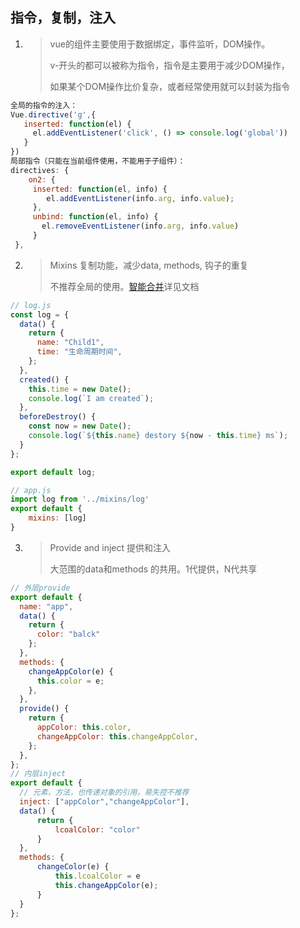  ## 指令，复制，注入

1. > vue的组件主要使用于数据绑定，事件监听，DOM操作。
   >
   > v-开头的都可以被称为指令，指令是主要用于减少DOM操作，
   >
   > 如果某个DOM操作比价复杂，或者经常使用就可以封装为指令

```javascript
全局的指令的注入： 
Vue.directive('g',{
   inserted: function(el) {
     el.addEventListener('click', () => console.log('global'))
   }
})
局部指令（只能在当前组件使用，不能用于子组件）：
directives: {
    on2: {
     inserted: function(el, info) {
        el.addEventListener(info.arg, info.value);
     },
     unbind: function(el, info) {
       el.removeEventListener(info.arg, info.value)
     }
 },
```

2. > Mixins 复制功能，减少data, methods, 钩子的重复
   >
   > 不推荐全局的使用。[智能合并](https://cn.vuejs.org/v2/guide/mixins.html#%E9%80%89%E9%A1%B9%E5%90%88%E5%B9%B6)详见文档

```javascript
// log.js 
const log = {
  data() {
    return {
      name: "Child1",
      time: "生命周期时间",
    };
  },
  created() {
    this.time = new Date();
    console.log(`I am created`);
  },
  beforeDestroy() {
    const now = new Date();
    console.log(`${this.name} destory ${now - this.time} ms`);
  }
};

export default log;

// app.js 
import log from '../mixins/log'
export default {
    mixins: [log]
}
```

3. > Provide and inject 提供和注入
   >
   > 大范围的data和methods 的共用。1代提供，N代共享

```javascript
// 外层provide
export default {
  name: "app",
  data() {
    return {
      color: "balck"
    };
  },
  methods: {
    changeAppColor(e) {
      this.color = e;
    },
  },
  provide() {
    return {
      appColor: this.color,
      changeAppColor: this.changeAppColor,
    };
  },
};
// 内层inject
export default {
  // 元素，方法，也传递对象的引用，易失控不推荐
  inject: ["appColor","changeAppColor"],
  data() {
      return {
          lcoalColor: "color"
      }
  },
  methods: {
      changeColor(e) {
          this.lcoalColor = e
          this.changeAppColor(e);
      }
  }
};
```

